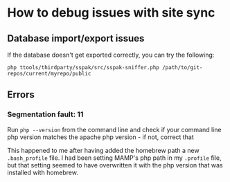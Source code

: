 # How to debug issues with site sync

## Database import/export issues

If the database doesn't get exported correctly, you can try the following:

	php ttools/thirdparty/sspak/src/sspak-sniffer.php /path/to/git-repos/current/myrepo/public


## Errors

### Segmentation fault: 11

Run `php --version` from the command line and check if your command line
php version matches the apache php version - if not, correct that

This happened to me after having added the homebrew path a new `.bash_profile` file.
I had been setting MAMP's php path in my `.profile` file, but that setting seemed
to have overwritten it with the php version that was installed with homebrew.